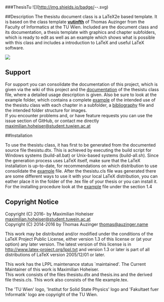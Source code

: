 ###ThesisTu 
![](http://img.shields.io/badge/<build status>-<pass>-<brightgreen>.svg)


##Description
The thesistu document class is a LaTeX2e based template. It is based on the class template [**vutinfth**](https://gitlab.cg.tuwien.ac.at/auzinger/vutinfth/tree/master) of Thomas Auzinger from the Faculty of Informatics at the TU Wien. Included are the document class and its documentation, a thesis template with graphics and chapter subfolders, which is ready to edit as well as an example which shows what is possible with this class and includes a introduction to LaTeX and useful LaTeX software.  

![](http://i.imgur.com/igzlpF6.jpg)

## Support

For support you can consolidate the documentation of this project, which is given via the wiki of this project and the [documentation](thesistu.pdf) of the thesistu class file, where a detailed usage description is given. Also be sure to look at the example folder, which contains a complete [example](example/example.txt) of the intended use of the thesistu class with each chapter in a subfolder, a [bibliography](example/example.bib) file and the intended folder structure for images.  
If you encounter problems and, or have feature requests you can use the issue section of GitHub, or contact me directly maximilian.hoheiser@student.tuwien.ac.at

##Installation

To use the thesistu class, it has first to be generated from the documented source file thesistu.dtx. This is achieved by executing the build script for Windows systems (build-all.bat) or Unix-based systems (build-all.sh). Since the generation process uses LaTeX itself, make sure that the LaTeX installation is up-to-date, for recommendations on which distribution to use consolidate the [example](example/example.txt) file. After the thesistu.cls file was generated there are some different ways to use it with your local LaTeX distribution, you can eather place it in the folder of the .tex file of your thesis or you can install it. For the installing procedure look at the [example](example/example.tex) file under the section 1.4

## Copyright Notice

Copyright (C) 2016- by Maximilian Hoheiser <maximilian.hoheiser@student.tuwein.ac.at>  
Copyright (C) 2014-2016 by Thomas Auzinger <thomas@auzinger.name>  

This work may be distributed and/or modified under the
conditions of the LaTeX Project Public License, either version 1.3
of this license or (at your option) any later version.
The latest version of this license is in
  http://www.latex-project.org/lppl.txt
and version 1.3 or later is part of all distributions of LaTeX
version 2005/12/01 or later.  

This work has the LPPL maintenance status `maintained'. The Current Maintainer of this work is Maximilian Hoheiser.  
This work consists of the files thesistu.dtx and thesis.ins and the derived file thesis.cls. This work also consists of the file example.tex.  

The 'TU Wien' logo, 'Institut for Solid State Physics' logo and 'Fakultaet fuer !nformatik' logo are copyright of the TU Wien.
